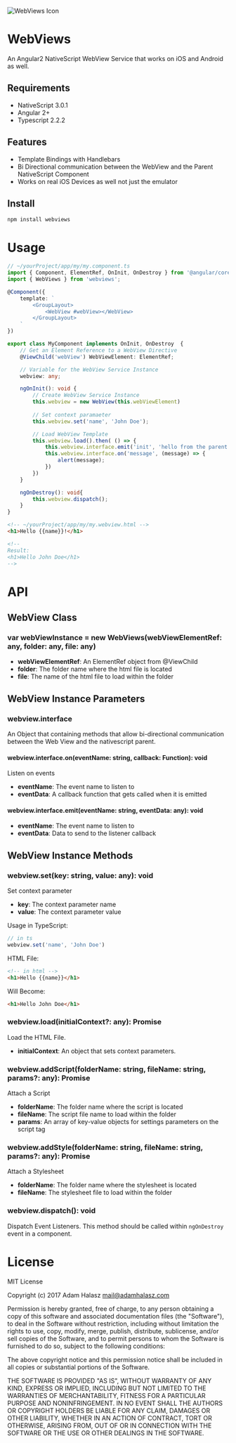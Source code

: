 ![WebViews Icon](http://i.imgur.com/Qwba5TC.png)

# WebViews
An Angular2 NativeScript WebView Service that works on iOS and Android as well.

## Requirements
- NativeScript 3.0.1
- Angular 2+
- Typescript 2.2.2

## Features
- Template Bindings with Handlebars
- Bi Directional communication between the WebView and the Parent NativeScript Component
- Works on real iOS Devices as well not just the emulator

## Install
```
npm install webviews
```

# Usage

```ts
// ~/yourProject/app/my/my.component.ts
import { Component, ElementRef, OnInit, OnDestroy } from '@angular/core';
import { WebViews } from 'webviews';

@Component({
    template: `
        <GroupLayout>
            <WebView #webView></WebView>
        </GroupLayout>
    `
})

export class MyComponent implements OnInit, OnDestroy  {
    // Get an Element Reference to a WebView Directive
    @ViewChild('webView') WebViewElement: ElementRef;

    // Variable for the WebView Service Instance
    webview: any;

    ngOnInit(): void {
        // Create WebView Service Instance
        this.webview = new WebView(this.webViewElement)
        
        // Set context paramaeter
        this.webview.set('name', 'John Doe');

        // Load WebView Template
        this.webview.load().then( () => {
            this.webview.interface.emit('init', 'hello from the parent')
            this.webview.interface.on('message', (message) => {
                alert(message);
            })
        })
    }

    ngOnDestroy(): void{
        this.webview.dispatch();
    }
}
```

```html 
<!-- ~/yourProject/app/my/my.webview.html -->
<h1>Hello {{name}}!</h1>

<!--
Result:
<h1>Hello John Doe</h1>
-->
```

# API

## WebView Class

### var webViewInstance = new WebViews(webViewElementRef: any, folder: any, file: any)

- **webViewElementRef**: An ElementRef object from @ViewChild
- **folder**: The folder name where the html file is located
- **file**: The name of the html file to load within the folder 

## WebView Instance Parameters

### webview.interface
An Object that containing methods that allow bi-directional communication between the Web View and the nativescript parent.

#### webview.interface.on(eventName: string, callback: Function): void
Listen on events

- **eventName**: The event name to listen to
- **eventData**: A callback function that gets called when it is emitted

#### webview.interface.emit(eventName: string, eventData: any): void
- **eventName**: The event name to listen to
- **eventData**: Data to send to the listener callback

## WebView Instance Methods

### webview.set(key: string, value: any): void
Set context parameter

- **key**: The context parameter name
- **value**: The context parameter value 

Usage in TypeScript:
```ts
// in ts
webview.set('name', 'John Doe')
```
HTML File:
```html
<!-- in html -->
<h1>Hello {{name}}</h1>
```
Will Become:
```html
<h1>Hello John Doe</h1>
```
### webview.load(initialContext?: any): Promise <any>
Load the HTML File. 

- **initialContext**: An object that sets context parameters. 

### webview.addScript(folderName: string, fileName: string, params?: any):  Promise <any>
Attach a Script

- **folderName**: The folder name where the script is located
- **fileName**: The script file name to load within the folder 
- **params**: An array of key-value objects for settings parameters on the script tag 

### webview.addStyle(folderName: string, fileName: string, params?: any):  Promise <any>
Attach a Stylesheet

- **folderName**: The folder name where the stylesheet is located
- **fileName**: The stylesheet file to load within the folder 

### webview.dispatch(): void
Dispatch Event Listeners. This method should be called within `ngOnDestroy` event in a component.


# License
MIT License

Copyright (c) 2017 Adam Halasz mail@adamhalasz.com

Permission is hereby granted, free of charge, to any person obtaining a copy
of this software and associated documentation files (the "Software"), to deal
in the Software without restriction, including without limitation the rights
to use, copy, modify, merge, publish, distribute, sublicense, and/or sell
copies of the Software, and to permit persons to whom the Software is
furnished to do so, subject to the following conditions:

The above copyright notice and this permission notice shall be included in all
copies or substantial portions of the Software.

THE SOFTWARE IS PROVIDED "AS IS", WITHOUT WARRANTY OF ANY KIND, EXPRESS OR
IMPLIED, INCLUDING BUT NOT LIMITED TO THE WARRANTIES OF MERCHANTABILITY,
FITNESS FOR A PARTICULAR PURPOSE AND NONINFRINGEMENT. IN NO EVENT SHALL THE
AUTHORS OR COPYRIGHT HOLDERS BE LIABLE FOR ANY CLAIM, DAMAGES OR OTHER
LIABILITY, WHETHER IN AN ACTION OF CONTRACT, TORT OR OTHERWISE, ARISING FROM,
OUT OF OR IN CONNECTION WITH THE SOFTWARE OR THE USE OR OTHER DEALINGS IN THE
SOFTWARE.
